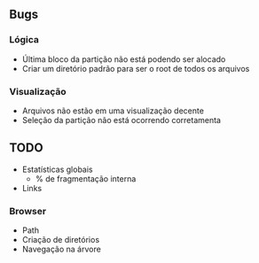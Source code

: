 ## Bugs
### Lógica
- Última bloco da partição não está podendo ser alocado
- Criar um diretório padrão para ser o root de todos os arquivos

### Visualização
- Arquivos não estão em uma visualização decente
- Seleção da partição não está ocorrendo corretamenta

## TODO
- Estatísticas globais
  - % de fragmentação interna
- Links

### Browser
- Path
- Criação de diretórios
- Navegação na árvore